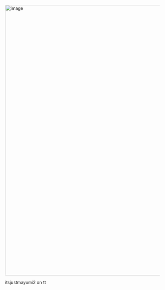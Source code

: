 <img width="736" height="880" alt="image" src="https://github.com/user-attachments/assets/95c9cd02-397e-426c-99ec-fbd45bb06576" />

itsjustmayumi2 on tt
